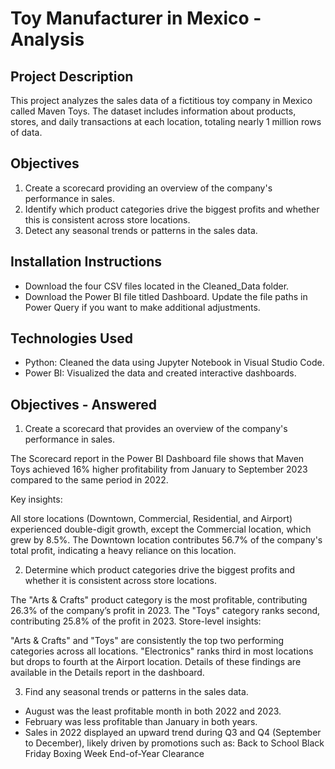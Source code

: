 # Toy Manufacturer in Mexico - Analysis

## Project Description
This project analyzes the sales data of a fictitious toy company in Mexico called Maven Toys. The dataset includes information about products, stores, and daily transactions at each location, totaling nearly 1 million rows of data.

## Objectives
1. Create a scorecard providing an overview of the company's performance in sales.
2. Identify which product categories drive the biggest profits and whether this is consistent across store locations.
3. Detect any seasonal trends or patterns in the sales data.

## Installation Instructions
- Download the four CSV files located in the Cleaned_Data folder.
- Download the Power BI file titled Dashboard. Update the file paths in Power Query if you want to make additional adjustments.

## Technologies Used
- Python: Cleaned the data using Jupyter Notebook in Visual Studio Code.
- Power BI: Visualized the data and created interactive dashboards.

## Objectives - Answered
1. Create a scorecard that provides an overview of the company's performance in sales.

The Scorecard report in the Power BI Dashboard file shows that Maven Toys achieved 16% higher profitability from January to September 2023 compared to the same period in 2022.

Key insights:

All store locations (Downtown, Commercial, Residential, and Airport) experienced double-digit growth, except the Commercial location, which grew by 8.5%.
The Downtown location contributes 56.7% of the company's total profit, indicating a heavy reliance on this location.

2. Determine which product categories drive the biggest profits and whether it is consistent across store locations.

The "Arts & Crafts" product category is the most profitable, contributing 26.3% of the company’s profit in 2023.
The "Toys" category ranks second, contributing 25.8% of the profit in 2023.
Store-level insights:

"Arts & Crafts" and "Toys" are consistently the top two performing categories across all locations.
"Electronics" ranks third in most locations but drops to fourth at the Airport location.
Details of these findings are available in the Details report in the dashboard.

3. Find any seasonal trends or patterns in the sales data.

- August was the least profitable month in both 2022 and 2023.
- February was less profitable than January in both years.
- Sales in 2022 displayed an upward trend during Q3 and Q4 (September to December), likely driven by promotions such as:
Back to School
Black Friday
Boxing Week
End-of-Year Clearance
